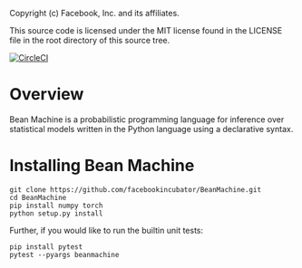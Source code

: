Copyright (c) Facebook, Inc. and its affiliates.

This source code is licensed under the MIT license found in the
LICENSE file in the root directory of this source tree.

[![CircleCI](https://circleci.com/gh/facebookincubator/beanmachine.svg?style=svg&circle-token=39d1796c9ba26c78bba42dea57a9559742723be5)](https://circleci.com/gh/facebookincubator/workflows/beanmachine)

# Overview

Bean Machine is a probabilistic programming language for inference over statistical models written in the Python language using a declarative syntax.

# Installing Bean Machine

    git clone https://github.com/facebookincubator/BeanMachine.git
    cd BeanMachine
    pip install numpy torch
    python setup.py install

Further, if you would like to run the builtin unit tests:

    pip install pytest
    pytest --pyargs beanmachine

